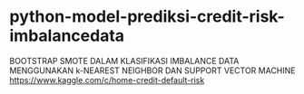 # python-model-prediksi-credit-risk-imbalancedata
BOOTSTRAP SMOTE DALAM KLASIFIKASI IMBALANCE DATA MENGGUNAKAN k-NEAREST NEIGHBOR DAN SUPPORT VECTOR MACHINE
https://www.kaggle.com/c/home-credit-default-risk
